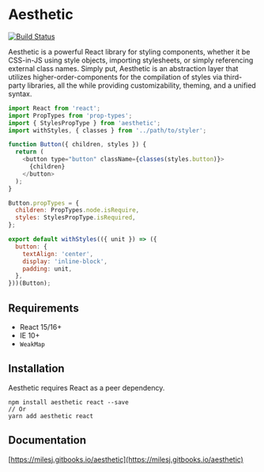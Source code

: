 # Aesthetic
[![Build Status](https://travis-ci.org/milesj/aesthetic.svg?branch=master)](https://travis-ci.org/milesj/aesthetic)

Aesthetic is a powerful React library for styling components, whether it be CSS-in-JS
using style objects, importing stylesheets, or simply referencing external class names.
Simply put, Aesthetic is an abstraction layer that utilizes higher-order-components for
the compilation of styles via third-party libraries, all the while providing customizability,
theming, and a unified syntax.

```javascript
import React from 'react';
import PropTypes from 'prop-types';
import { StylesPropType } from 'aesthetic';
import withStyles, { classes } from '../path/to/styler';

function Button({ children, styles }) {
  return (
    <button type="button" className={classes(styles.button)}>
      {children}
    </button>
  );
}

Button.propTypes = {
  children: PropTypes.node.isRequire,
  styles: StylesPropType.isRequired,
};

export default withStyles(({ unit }) => ({
  button: {
    textAlign: 'center',
    display: 'inline-block',
    padding: unit,
  },
}))(Button);
```

## Requirements

* React 15/16+
* IE 10+
* `WeakMap`

## Installation

Aesthetic requires React as a peer dependency.

```
npm install aesthetic react --save
// Or
yarn add aesthetic react
```

## Documentation

[https://milesj.gitbooks.io/aesthetic](https://milesj.gitbooks.io/aesthetic)
